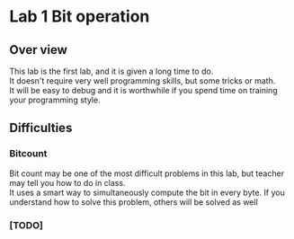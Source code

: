 # Lab 1 Bit operation
## Over view
This lab is the first lab, and it is given a long time to do. </br>
It doesn't require very well programming skills, but some tricks or math.</br>
It will be easy to debug and it is worthwhile if you spend time on 
training your programming style.
## Difficulties
### Bitcount
Bit count may be one of the most difficult problems in this lab, but teacher may tell you how to do in class.</br>
It uses a smart way to simultaneously compute the bit in every byte.
If you understand how to solve this problem, others will be solved as well</br>
### [TODO]